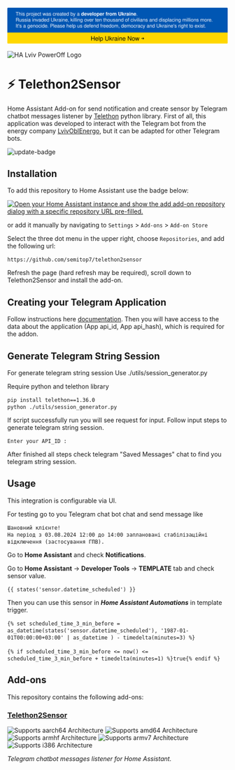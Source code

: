 [![SWUbanner](https://raw.githubusercontent.com/vshymanskyy/StandWithUkraine/main/banner-direct-single.svg)](https://stand-with-ukraine.pp.ua/)

![HA Lviv PowerOff Logo](https://github.com/tsdaemon/ha-lviv-poweroff/blob/827c15582bb64c70568f6f7b322e926feeaa2592/icons/icon.png?raw=true)

# ⚡️ Telethon2Sensor
Home Assistant Add-on for send notification and create sensor by Telegram chatbot messages listener by [Telethon](https://github.com/LonamiWebs/Telethon) python library. First of all, this application was developed to interact with the Telegram bot from the energy company [LvivOblEnergo](https://loe.lviv.ua/), but it can be adapted for other Telegram bots.

![update-badge](https://img.shields.io/github/last-commit/semitop7/telethon2sensor?label=Last%20Updated)

## Installation
To add this repository to Home Assistant use the badge below:

[![Open your Home Assistant instance and show the add add-on repository dialog with a specific repository URL pre-filled.](https://my.home-assistant.io/badges/supervisor_add_addon_repository.svg)](https://my.home-assistant.io/redirect/supervisor_add_addon_repository/?repository_url=https%3A%2F%2Fgithub.com%2Fsemitop7%2Ftelethon2sensor)

or add it manually by navigating to `Settings` > `Add-ons` > `Add-on Store`

Select the three dot menu in the upper right, choose `Repositories`, and add the following url:
```
https://github.com/semitop7/telethon2sensor
```

Refresh the page (hard refresh may be required), scroll down to Telethon2Sensor and install the add-on.

## Creating your Telegram Application

Follow instructions here [documentation](https://core.telegram.org/api/obtaining_api_id).
Then you will have access to the data about the application (App api_id, App api_hash), which is required for the addon.

## Generate Telegram String Session
For generate telegram string session
Use ./utils/session_generator.py

Require python and telethon library

```
pip install telethon==1.36.0
python ./utils/session_generator.py
```

If script successfully run you will see request for input. Follow input steps to generate telegram string session.

```
Enter your API_ID : 
```

After finished all steps check telegram "Saved Messages" chat to find you telegram string session.

## Usage

This integration is configurable via UI.

For testing go to you Telegram chat bot chat and send message like

```
Шановний клієнте!
На період з 03.08.2024 12:00 до 14:00 заплановані стабілізаційні відключення (застосування ГПВ).
```

Go to **Home Assistant** and check **Notifications**.

Go to **Home Assistant** -> **Developer Tools** -> **TEMPLATE** tab and check sensor value.

```
{{ states('sensor.datetime_scheduled') }}
```

Then you can use this sensor in ***Home Assistant Automations*** in template trigger. 

```
{% set scheduled_time_3_min_before = as_datetime(states('sensor.datetime_scheduled'), '1987-01-01T00:00:00+03:00' | as_datetime ) - timedelta(minutes=3) %}

{% if scheduled_time_3_min_before <= now() <= scheduled_time_3_min_before + timedelta(minutes=1) %}true{% endif %}
```

## Add-ons

This repository contains the following add-ons:

### [Telethon2Sensor](./telethon2sensor)

![Supports aarch64 Architecture][aarch64-shield]
![Supports amd64 Architecture][amd64-shield]
![Supports armhf Architecture][armhf-shield]
![Supports armv7 Architecture][armv7-shield]
![Supports i386 Architecture][i386-shield]

[aarch64-shield]: https://img.shields.io/badge/aarch64-yes-green.svg
[amd64-shield]: https://img.shields.io/badge/amd64-yes-green.svg
[armhf-shield]: https://img.shields.io/badge/armhf-yes-green.svg
[armv7-shield]: https://img.shields.io/badge/armv7-yes-green.svg
[i386-shield]: https://img.shields.io/badge/i386-yes-green.svg

_Telegram chatbot messages listener for Home Assistant._
